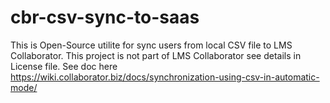 # cbr-csv-sync-to-saas

This is Open-Source utilite for sync users from local CSV file to LMS Collaborator. This project is not part of LMS Collaborator see details in License file. See doc here https://wiki.collaborator.biz/docs/synchronization-using-csv-in-automatic-mode/
